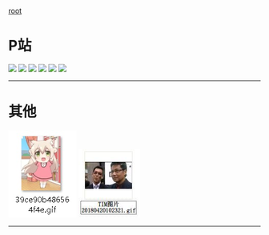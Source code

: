 [root](https://github.com/EvernightAurora/Image/tree/master/)

# P站

![](https://raw.githubusercontent.com/EvernightAurora/Image/master/P站/64729991/Les.jpg)
![](https://raw.githubusercontent.com/EvernightAurora/Image/master/P站/65296146/Les.jpg)
![](https://raw.githubusercontent.com/EvernightAurora/Image/master/P站/68198008/Les.jpg)
![](https://raw.githubusercontent.com/EvernightAurora/Image/master/P站/68263033/Les.jpg)
![](https://raw.githubusercontent.com/EvernightAurora/Image/master/P站/68268075/Les.jpg)
![](https://raw.githubusercontent.com/EvernightAurora/Image/master/P站/67185794/Les.jpg)

---
# 其他

![](https://github.com/EvernightAurora/Image/blob/master/其他/39ce90b486564f4e/Les.jpg)
![](https://raw.githubusercontent.com/EvernightAurora/Image/master/%E5%85%B6%E4%BB%96/IM-20180420102321/Les.JPG)

---

